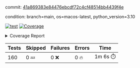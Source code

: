 commit: [41a869383e84476ebcdf72c4cf48514bb4439f4e](https://github.com/rcmdnk/homebrew-file/tree/41a869383e84476ebcdf72c4cf48514bb4439f4e)

condition: branch=main, os=macos-latest, python_version=3.10

[![test](https://github.com/rcmdnk/homebrew-file/actions/workflows/test.yml/badge.svg)](https://github.com/rcmdnk/homebrew-file/actions/runs/14880598300)
<a href="https://github.com/rcmdnk/homebrew-file/blob/41a869383e84476ebcdf72c4cf48514bb4439f4e/README.md"><img alt="Coverage" src="https://img.shields.io/badge/Coverage-0%25-red.svg" /></a><details><summary>Coverage Report </summary><table><tr><th>File</th><th>Stmts</th><th>Miss</th><th>Cover</th><th>Missing</th></tr><tbody><tr><td colspan="5"><b>src/brew_file</b></td></tr><tr><td>&nbsp; &nbsp;<a href="https://github.com/rcmdnk/homebrew-file/blob/41a869383e84476ebcdf72c4cf48514bb4439f4e/src/brew_file/__init__.py">\_\_init\_\_.py</a></td><td>3</td><td>3</td><td>0%</td><td><a href="https://github.com/rcmdnk/homebrew-file/blob/41a869383e84476ebcdf72c4cf48514bb4439f4e/src/brew_file/__init__.py#L1-L4">1&ndash;4</a></td></tr><tr><td>&nbsp; &nbsp;<a href="https://github.com/rcmdnk/homebrew-file/blob/41a869383e84476ebcdf72c4cf48514bb4439f4e/src/brew_file/brew_file.py">brew_file.py</a></td><td>1288</td><td>1288</td><td>0%</td><td><a href="https://github.com/rcmdnk/homebrew-file/blob/41a869383e84476ebcdf72c4cf48514bb4439f4e/src/brew_file/brew_file.py#L1-L2416">1&ndash;2416</a></td></tr><tr><td>&nbsp; &nbsp;<a href="https://github.com/rcmdnk/homebrew-file/blob/41a869383e84476ebcdf72c4cf48514bb4439f4e/src/brew_file/brew_helper.py">brew_helper.py</a></td><td>244</td><td>244</td><td>0%</td><td><a href="https://github.com/rcmdnk/homebrew-file/blob/41a869383e84476ebcdf72c4cf48514bb4439f4e/src/brew_file/brew_helper.py#L1-L414">1&ndash;414</a></td></tr><tr><td>&nbsp; &nbsp;<a href="https://github.com/rcmdnk/homebrew-file/blob/41a869383e84476ebcdf72c4cf48514bb4439f4e/src/brew_file/brew_info.py">brew_info.py</a></td><td>415</td><td>415</td><td>0%</td><td><a href="https://github.com/rcmdnk/homebrew-file/blob/41a869383e84476ebcdf72c4cf48514bb4439f4e/src/brew_file/brew_info.py#L1-L628">1&ndash;628</a></td></tr><tr><td>&nbsp; &nbsp;<a href="https://github.com/rcmdnk/homebrew-file/blob/41a869383e84476ebcdf72c4cf48514bb4439f4e/src/brew_file/info.py">info.py</a></td><td>11</td><td>11</td><td>0%</td><td><a href="https://github.com/rcmdnk/homebrew-file/blob/41a869383e84476ebcdf72c4cf48514bb4439f4e/src/brew_file/info.py#L1-L17">1&ndash;17</a></td></tr><tr><td>&nbsp; &nbsp;<a href="https://github.com/rcmdnk/homebrew-file/blob/41a869383e84476ebcdf72c4cf48514bb4439f4e/src/brew_file/main.py">main.py</a></td><td>170</td><td>170</td><td>0%</td><td><a href="https://github.com/rcmdnk/homebrew-file/blob/41a869383e84476ebcdf72c4cf48514bb4439f4e/src/brew_file/main.py#L1-L702">1&ndash;702</a></td></tr><tr><td>&nbsp; &nbsp;<a href="https://github.com/rcmdnk/homebrew-file/blob/41a869383e84476ebcdf72c4cf48514bb4439f4e/src/brew_file/utils.py">utils.py</a></td><td>70</td><td>70</td><td>0%</td><td><a href="https://github.com/rcmdnk/homebrew-file/blob/41a869383e84476ebcdf72c4cf48514bb4439f4e/src/brew_file/utils.py#L1-L134">1&ndash;134</a></td></tr><tr><td><b>TOTAL</b></td><td><b>2201</b></td><td><b>2201</b></td><td><b>0%</b></td><td>&nbsp;</td></tr></tbody></table></details>

| Tests | Skipped | Failures | Errors | Time |
| ----- | ------- | -------- | -------- | ------------------ |
| 160 | 0 :zzz: | 0 :x: | 0 :fire: | 1m 6s :stopwatch: |

